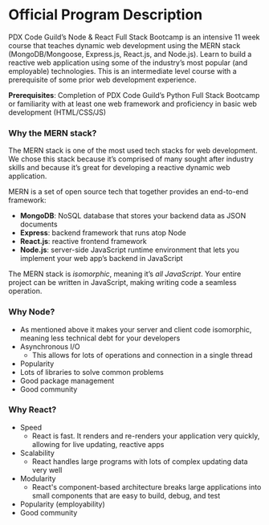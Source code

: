 # Official Program Description

PDX Code Guild’s Node & React Full Stack Bootcamp is an intensive 11 week course that
teaches dynamic web development using the MERN stack (MongoDB/Mongoose, Express.js,
React.js, and Node.js). Learn to build a reactive web application using some of the industry’s
most popular (and employable) technologies. This is an intermediate level course with a
prerequisite of some prior web development experience.

**Prerequisites**: Completion of PDX Code Guild’s Python Full Stack Bootcamp or familiarity with
at least one web framework and proficiency in basic web development (HTML/CSS/JS)


### Why the MERN stack?
The MERN stack is one of the most used tech stacks for web development. We chose this stack because it’s comprised of many sought after industry skills and because it’s great for developing a reactive dynamic web application. 

MERN is a set of open source tech that together provides an end-to-end framework:

- **MongoDB**: NoSQL database that stores your backend data as JSON documents
- **Express**: backend framework that runs atop Node
- **React.js**: reactive frontend framework
- **Node.js**: server-side JavaScript runtime environment that lets you implement your web app’s backend in JavaScript

The MERN stack is *isomorphic*, meaning it’s *all JavaScript*. Your entire project can be written in JavaScript, making writing code a seamless operation. 

### Why Node?
- As mentioned above it makes your server and client code isomorphic, meaning less technical debt for your developers
- Asynchronous I/O
  - This allows for lots of operations and connection in a single thread
- Popularity
- Lots of libraries to solve common problems
- Good package management
- Good community

### Why React?
- Speed
  - React is fast. It renders and re-renders your application very quickly, allowing for live updating, reactive apps
- Scalability 
  - React handles large programs with lots of complex updating data very well
- Modularity
  - React's component-based architecture breaks large applications into small components that are easy to build, debug, and test
- Popularity (employability)
- Good community

